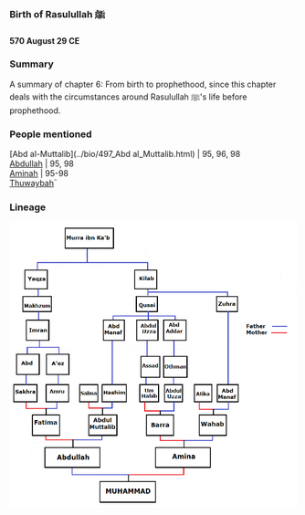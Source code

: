 ### Birth of Rasulullah ﷺ
#### 570 August 29 CE

### Summary

A summary of chapter 6: From birth to prophethood, since this chapter deals with the circumstances around Rasulullah ﷺ's life before prophethood.

### People mentioned

[Abd al-Muttalib](../bio/497_Abd al_Muttalib.html) | 95, 96, 98  
[Abdullah](../bio/546_Abdullah.html) | 95, 98  
[Aminah](../bio/549_Aminah.html) | 95-98  
[Thuwaybahؓ](../bio/Thuwaybah.html)  


### Lineage

![](../img/prophet_tree.png)
